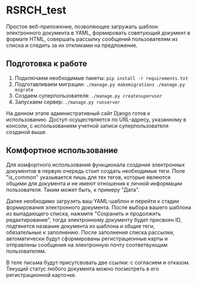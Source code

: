 # RSRCH_test
Простое веб-приложение, позволяющее загружать шаблон электронного документа в YAML, формировать советующий документ в формате HTML, совершать рассылку сообщений пользователям из списка и следить за их откликами на предложение.

## Подготовка к работе
1. Подключаем необходимые пакеты:
   `pip install -r requirements.txt`
3. Подготавливаем миграции:
  `./manage.py makemigrations`
  `./manage.py migrate`
1. Создаем суперпользователя:
  `./manage.py createsuperuser`
1. Запускаем сервер:
  `./manage.py runserver`

На данном этапе административный сайт Django готов к использованию. Доступ осуществляется по URL-адресу, указанному в консоли, с использованием учетной записи суперпользователя
созданой выше. 

## Комфортное использование
Для комфортного использования функционала создания электронных документов в первую очередь стоит создать необходимые теги. Поле "is_common" указывается лишь для тех тегов, которые являются общими для документа и не имеют отношения к личной информации пользователя. Таким может быть, к примеру "Дата". 

Далее необходимо загрузить ваш YAML-шаблон и перейти к стадии формирования электронного документа. После выбора вашего шаблона из выпадающего списка, нажмите "Сохранить и продолжить редактирование", тогда электронному документу будет присвоен ID, подтянется название документа из шаблона и общие теги, обязательные к заполнению. После заполнения списка рассылки, автоматически будут сформированы регистрационные карты и отправлены сообщения на электронную почту соответвующим пользователям.

В теле письма будут присутсвовать две ссылки: с согласием и отказом. Текущий статус любого документа можно посмотреть в его регистрационной карточке.
